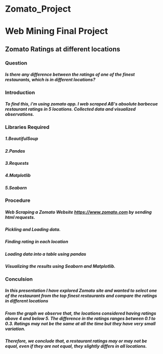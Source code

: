 
# Zomato_Project
# Web Mining Final Project
## Zomato Ratings at different locations
### Question 
##### Is there any difference between the ratings of one of the finest restaurants, which is in different locations? 
### Introduction
##### To find this, i'm using zomato app. I web scraped  AB's absolute barbecue restaurant ratings in 5 locations. Collected data and visualized observations.
### Libraries Required
##### 1.BeautifulSoup
##### 2.Pandas
##### 3.Requests
##### 4.Matplotlib
##### 5.Seaborn
### Procedure
##### Web Scraping a Zomato Website https://www.zomato.com by sending html requests.
##### Pickling and Loading data.
##### Finding rating in each location
##### Loading data into a table using pandas
##### Visualizing the results using Seaborn and Matplotlib.
### Conculsion
##### In this presentation I have explored Zomato site and wanted to select one of the restaurant from the top finest restaurants and compare the ratings in different locations
##### From the graph we observe that, the locations considered having ratings above 4 and below 5. The difference in the ratings ranges between 0.1 to 0.3. Ratings may not be the same at all the time but they have very small variation.
##### Therefore, we conclude that, a restaurant ratings may or may not be equal, even if they are not equal, they slightly differs in all locations. 


 
